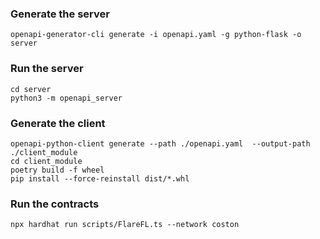 ### Generate the server
```console
openapi-generator-cli generate -i openapi.yaml -g python-flask -o server
```

### Run the server
```console
cd server
python3 -m openapi_server
```

### Generate the client
```console
openapi-python-client generate --path ./openapi.yaml  --output-path ./client_module
cd client_module
poetry build -f wheel
pip install --force-reinstall dist/*.whl
```

### Run the contracts
```console
npx hardhat run scripts/FlareFL.ts --network coston
```